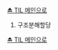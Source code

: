 [⏏️ TIL 메인으로](https://github.com/IgnacioSEO/TIL#today-i-learned-til)

1. 구조분해할당

[⏏️ TIL 메인으로](https://github.com/IgnacioSEO/TIL#today-i-learned-til)
